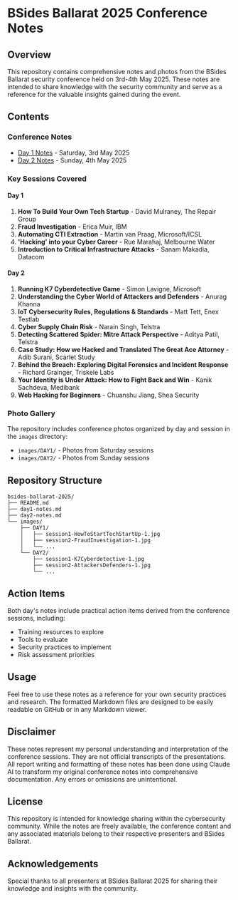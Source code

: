 # BSides Ballarat 2025 Conference Notes

## Overview
This repository contains comprehensive notes and photos from the BSides Ballarat security conference held on 3rd-4th May 2025. These notes are intended to share knowledge with the security community and serve as a reference for the valuable insights gained during the event.

## Contents

### Conference Notes
- [Day 1 Notes](day1-notes.md) - Saturday, 3rd May 2025
- [Day 2 Notes](day2-notes.md) - Sunday, 4th May 2025

### Key Sessions Covered

#### Day 1
1. **How To Build Your Own Tech Startup** - David Mulraney, The Repair Group
2. **Fraud Investigation** - Erica Muir, IBM
3. **Automating CTI Extraction** - Martin van Praag, Microsoft/ICSL
4. **'Hacking' into your Cyber Career** - Rue Marahaj, Melbourne Water
5. **Introduction to Critical Infrastructure Attacks** - Sanam Makadia, Datacom

#### Day 2
1. **Running K7 Cyberdetective Game** - Simon Lavigne, Microsoft
2. **Understanding the Cyber World of Attackers and Defenders** - Anurag Khanna
3. **IoT Cybersecurity Rules, Regulations & Standards** - Matt Tett, Enex Testlab
4. **Cyber Supply Chain Risk** - Narain Singh, Telstra
5. **Detecting Scattered Spider: Mitre Attack Perspective** - Aditya Patil, Telstra
6. **Case Study: How we Hacked and Translated The Great Ace Attorney** - Adib Surani, Scarlet Study
7. **Behind the Breach: Exploring Digital Forensics and Incident Response** - Richard Grainger, Triskele Labs
8. **Your Identity is Under Attack: How to Fight Back and Win** - Kanik Sachdeva, Medibank
9. **Web Hacking for Beginners** - Chuanshu Jiang, Shea Security

### Photo Gallery
The repository includes conference photos organized by day and session in the `images` directory:
- `images/DAY1/` - Photos from Saturday sessions
- `images/DAY2/` - Photos from Sunday sessions

## Repository Structure
```
bsides-ballarat-2025/
├── README.md
├── day1-notes.md
├── day2-notes.md
└── images/
    ├── DAY1/
    │   ├── session1-HowToStartTechStartUp-1.jpg
    │   ├── session2-FraudInvestigation-1.jpg
    │   └── ...
    └── DAY2/
        ├── session1-K7Cyberdetective-1.jpg
        ├── session2-AttackersDefenders-1.jpg
        └── ...
```

## Action Items
Both day's notes include practical action items derived from the conference sessions, including:
- Training resources to explore
- Tools to evaluate
- Security practices to implement
- Risk assessment priorities

## Usage
Feel free to use these notes as a reference for your own security practices and research. The formatted Markdown files are designed to be easily readable on GitHub or in any Markdown viewer.

## Disclaimer
These notes represent my personal understanding and interpretation of the conference sessions. They are not official transcripts of the presentations. All report writing and formatting of these notes has been done using Claude AI to transform my original conference notes into comprehensive documentation. Any errors or omissions are unintentional.

## License
This repository is intended for knowledge sharing within the cybersecurity community. While the notes are freely available, the conference content and any associated materials belong to their respective presenters and BSides Ballarat.

## Acknowledgements
Special thanks to all presenters at BSides Ballarat 2025 for sharing their knowledge and insights with the community.
